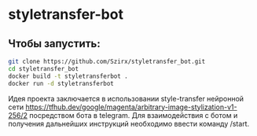 # styletransfer-bot

## Чтобы запустить: 
```bash
git clone https://github.com/Szirx/styletransfer_bot.git
cd styletransfer_bot
docker build -t styletransferbot .
docker run -d styletransferbot
```

Идея проекта заключается в использовании style-transfer нейронной сети https://tfhub.dev/google/magenta/arbitrary-image-stylization-v1-256/2 посредством бота в telegram. Для взаимодействия с ботом и получения дальнейших инструкций необходимо ввести команду /start.  
